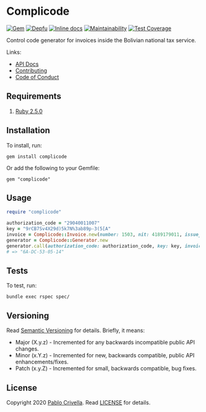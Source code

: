 # Complicode

[![Gem](https://img.shields.io/gem/v/complicode.svg?style=flat)](http://rubygems.org/gems/complicode)
[![Depfu](https://badges.depfu.com/badges/6f2f73672eae4d603d6ae923164435e2/overview.svg)](https://depfu.com/github/pablocrivella/statics?project=Bundler)
[![Inline docs](http://inch-ci.org/github/pablocrivella/complicode.svg?branch=master&style=shields)](http://inch-ci.org/github/pablocrivella/complicode)
[![Maintainability](https://api.codeclimate.com/v1/badges/d874a9673862541f247b/maintainability)](https://codeclimate.com/github/pablocrivella/complicode/maintainability)
[![Test Coverage](https://api.codeclimate.com/v1/badges/d874a9673862541f247b/test_coverage)](https://codeclimate.com/github/pablocrivella/complicode/test_coverage)

Control code generator for invoices inside the Bolivian national tax service.

Links:

- [API Docs](https://www.rubydoc.info/gems/complicode)
- [Contributing](https://github.com/pablocrivella/complicode/blob/master/CONTRIBUTING.md)
- [Code of Conduct](https://github.com/pablocrivella/complicode/blob/master/CODE_OF_CONDUCT.md)

## Requirements

1. [Ruby 2.5.0](https://www.ruby-lang.org)

## Installation

To install, run:

```
gem install complicode
```

Or add the following to your Gemfile:

```
gem "complicode"
```

## Usage

```ruby
require "complicode"

authorization_code = "29040011007"
key = "9rCB7Sv4X29d)5k7N%3ab89p-3(5[A"
invoice = Complicode::Invoice.new(number: 1503, nit: 4189179011, issue_date: Date.new(2007, 7, 2), amount: 2500.0)
generator = Complicode::Generator.new
generator.call(authorization_code: authorization_code, key: key, invoice: invoice)
# => "6A-DC-53-05-14"
```

## Tests

To test, run:

```shell
bundle exec rspec spec/
```

## Versioning

Read [Semantic Versioning](https://semver.org) for details. Briefly, it means:

- Major (X.y.z) - Incremented for any backwards incompatible public API changes.
- Minor (x.Y.z) - Incremented for new, backwards compatible, public API enhancements/fixes.
- Patch (x.y.Z) - Incremented for small, backwards compatible, bug fixes.

## License

Copyright 2020 [Pablo Crivella](https://pablocrivella.me).
Read [LICENSE](LICENSE) for details.
